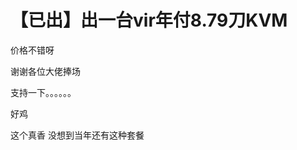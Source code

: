 # 【已出】出一台vir年付8.79刀KVM


价格不错呀

谢谢各位大佬捧场

<img src="static/image/smiley/default/victory.gif" smilieid="14" border="0" alt="" />支持一下。。。。。。

好鸡

这个真香 没想到当年还有这种套餐
